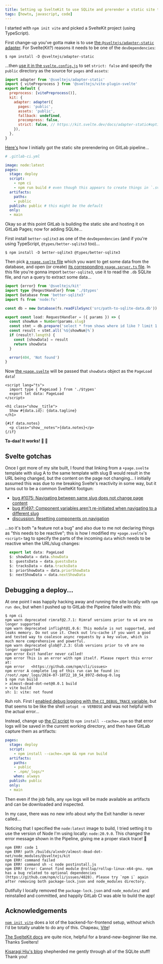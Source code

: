 ```yaml
---
title: Setting up SvelteKit to use SQLite and prerender a static site to be hosted on GitLab Pages
tags: [howto, javascript, code]
---
```


I started with `npm init vite` and picked a SvelteKit project (using TypeScript).

First change-up you've gotta make is to use [the `@sveltejs/adapter-static` adapter](https://kit.svelte.dev/docs/adapter-static). For Svelte(Kit?) reasons it needs to be one of the `devDependencies`:

```shell
$ npm install -D @sveltejs/adapter-static
```

…then [use it in the `svelte.config.js`](https://gitlab.com/alxndr/almost-dead-dot-net/-/blob/932ef981b7e689ea5e70057390b0e1ed6e42e1af/svelte.config.js) to set `strict: false` and specify the `public` directory as the source for `pages` and `assets`:

```js
import adapter from '@sveltejs/adapter-static'
import { vitePreprocess } from '@sveltejs/vite-plugin-svelte'
export default {
  preprocess: [vitePreprocess()],
  kit: {
    adapter: adapter({
      pages: 'public',
      assets: 'public',
      fallback: undefined,
      precompress: false,
      strict: false, // https://kit.svelte.dev/docs/adapter-static#options-strict
    }),
  },
}
```

[Here's](https://gitlab.com/alxndr/almost-dead-dot-net/-/blob/932ef981b7e689ea5e70057390b0e1ed6e42e1af/.gitlab-ci.yml) how I initially got the static site prerendering on GitLab pipeline...

```yml
# .gitlab-ci.yml

image: node:latest
pages:
  stage: deploy
  script:
    - npm ci
    - npm run build # even though this appears to create things in `.svelte-kit/output/{client,server}/*`, @sveltejs/adapter-static puts things into the `public/` dir...
  artifacts:
    paths:
    - public
  publish: public # this might be the default
  only:
  - main
```

Okay so at this point GitLab is building the static site and hosting it on GitLab Pages; now for adding SQLite...

First install `better-sqlite3` as one of the `devDependencies` (and if you're using TypeScript, `@types/better-sqlite3` too)...

```shell
$ npm install -D better-sqlite3 @types/better-sqlite3
```

Then pick [a `+page.svelte` file](https://gitlab.com/alxndr/almost-dead-dot-net/-/blob/9f8ab5b21fe9329b63892a7e4d0458c3e2a33c8c/src/routes/show/%5Bslug%5D/+page.svelte) which you want to get some data from the database, and open (or create) [its corresponding `+page.server.ts` file](https://gitlab.com/alxndr/almost-dead-dot-net/-/blob/9f8ab5b21fe9329b63892a7e4d0458c3e2a33c8c/src/routes/show/%5Bslug%5D/+page.server.ts).
In this file you're gonna import `better-sqlite3`, use it to read the `.db` SQLite file, and run a query to extract some data...

```ts
import {error} from '@sveltejs/kit'
import type {ReqestHandler} from './$types'
import Database from 'better-sqlite3'
import fs from 'node:fs'

const db = new Database(fs.readFileSync('src/path-to-sqlite-data.db'))

export const load: RequestHandler = ({ params }) => {
  const showNum = Number(params.slug)
  const stmt = db.prepare('select * from shows where id like ? limit 1')
  const result = stmt.all(`%${showNum}%`)
  if (result?.length) {
    const [showData] = result
    return showData
  }

  error(404, 'Not found')
}
```

Now [the `+page.svelte`](https://gitlab.com/alxndr/almost-dead-dot-net/-/blob/9f8ab5b21fe9329b63892a7e4d0458c3e2a33c8c/src/routes/show/%5Bslug%5D/+page.svelte) will be passed that `showData` object as the `PageLoad` `data`!

```svelte
<script lang="ts">
  import type { PageLoad } from './$types'
  export let data: PageLoad
</script>

<h1 class="show__title">
  Show #{data.id}: {data.tagline}
</h1>

{#if data.notes}
  <p class="show__notes">{data.notes}</p>
{/if}
```

**Ta-daa! It works! 🙌 🥂**


## Svelte gotchas

Once I got more of my site built, I found that linking from a `+page.svelte` template with slug A to the same template with slug B would result in the URL being changed, but the content on the page not changing... I initially assumed this was due to me breaking Svelte's reactivity in some way, but it turns out to be a common SvelteKit footgun:

* [bug #1075: Navigating between same slug does not change page content](https://github.com/sveltejs/kit/issues/1075)
* [bug #1497: Component variables aren't re-initiated when navigating to a different slug](https://github.com/sveltejs/kit/issues/1497)
* [discussion: Resetting components on navigation](https://github.com/sveltejs/kit/discussions/5007)

...so it's both "a feature not a bug" and also due to me not declaring things as "this needs to be reactive"; this is how I modified my `+page.svelte`'s `<script>` tag to specify the parts of the incoming `data` which needs to be reactive when the URL/slug changes:

```typescript
  export let data: PageLoad
  $: showData = data.showData
  $: guestsData = data.guestsData
  $: tracksData = data.tracksData
  $: priorShowData = data.priorShowData
  $: nextShowData = data.nextShowData
```


## Debugging a deploy...

At one point I was happily hacking away and running the site locally with `npm run dev`, but when I pushed up to GitLab the Pipeline failed with this:

```text
$ npm ci
npm warn deprecated rimraf@2.7.1: Rimraf versions prior to v4 are no longer supported
npm warn deprecated inflight@1.0.6: This module is not supported, and leaks memory. Do not use it. Check out lru-cache if you want a good and tested way to coalesce async requests by a key value, which is much more comprehensive and powerful.
npm warn deprecated glob@7.2.3: Glob versions prior to v9 are no longer supported
npm error Exit handler never called!
npm error This is an error with npm itself. Please report this error at:
npm error   <https://github.com/npm/cli/issues>
npm error A complete log of this run can be found in: /root/.npm/_logs/2024-07-18T22_10_54_897Z-debug-0.log
$ npm run build
> almost-dead-dot-net@0.0.1 build
> vite build
sh: 1: vite: not found
```

Ruh roh. First I [enabled debug logging with the `CI_DEBUG_TRACE` variable](https://docs.gitlab.com/ee/ci/variables/#enable-debug-logging), but that seems to be like the shell `setopt -o VERBOSE` and was not helpful with the actual error...

Instead, change up [the CI script](https://gitlab.com/alxndr/almost-dead-dot-net/-/commit/177565417a893d86f47158adb0051a8c3a774e0a#587d266bb27a4dc3022bbed44dfa19849df3044c) to `npm install --cache=.npm` so that error logs will be saved in the current working directory, and then have GitLab capture them as artifacts:

```yml
pages:
  stage: deploy
  script:
    - npm install --cache=.npm && npm run build
  artifacts:
    paths:
    - public
    - .npm/_logs/*
    when: always
  publish: public
  only:
  - main
```

Then even if the job fails, any `npm` logs will be made available as artifacts and can be downloaded and inspected.

In my case, there was no new info about _why_ the Exit handler is never called...

Noticing that I specified the `node:latest` image to build, I tried setting it to use the version of Node I'm using locally: `node:20.9.0`. This changed the error message shown in the Pipeline, giving me a proper stack trace! 🎉

```text
npm ERR! code 1
npm ERR! path /builds/alxndr/almost-dead-dot-net/node_modules/@sveltejs/kit
npm ERR! command failed
npm ERR! command sh -c node postinstall.js
npm ERR! Error: Cannot find module @rollup/rollup-linux-x64-gnu. npm has a bug related to optional dependencies (https://github.com/npm/cli/issues/4828). Please try `npm i` again after removing both package-lock.json and node_modules directory.
```

Dutifully I locally removed the `package-lock.json` and `node_modules/` and reinstalled and committed, and happily GitLab CI was able to build the app!


## Acknowledgements

[`npm init vite`](https://github.com/vitejs/vite/tree/main/packages/create-vite) does a lot of the backend-for-frontend setup, without which I'd be totally unable to do any of this. Chapeau, [Vite](https://vitejs.dev)!

[The SvelteKit docs](https://kit.svelte.dev/docs/load) are quite nice, helpful for a brand-new-beginner like me. Thanks Svelters!

[Kisaragi Hiu's blog](https://kisaragi-hiu.com/kemdict-sveltekit-sqlite) shepherded me gently through all of the SQLite stuff! Thank you!
